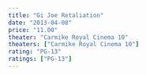 ```yaml
---
title: "Gi Joe Retaliation"
date: "2013-04-08"
price: "11.00"
theater: "Carmike Royal Cinema 10"
theaters: ["Carmike Royal Cinema 10"]
rating: "PG-13"
ratings: ["PG-13"]
---
```

